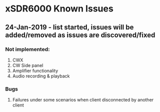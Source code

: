 # xSDR6000 Known Issues

## 24-Jan-2019 - list started, issues will be added/removed as issues are discovered/fixed

### Not implemented:

1. CWX
2. CW Side panel
3. Amplifier functionality
4. Audio recording & playback


### Bugs

1. Failures under some scenarios when client disconnected by another client



